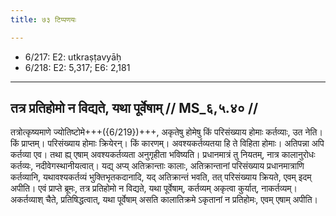 ```yaml
---
title: ७३ टिप्पणयः

---
```

- 6/217: E2: utkraṣṭavyāḥ
- 6/218: E2: 5,317; E6: 2,181

____________________________________________


## तत्र प्रतिहोमो न विद्यते, यथा पूर्वेषाम् // MS_६,५.४० //

तत्रोत्कृष्यमाणे ज्योतिष्टोमे+++({6/219})+++, अकृतेषु होमेषु किं परिसंख्याय होमाः कर्तव्याः, उत नेति। किं प्राप्तम्। परिसंख्याय होमाः क्रियेरन्। किं कारणम्। अवश्यकर्तव्यतया हि ते विहिता होमाः। अतिपन्ना अपि कर्तव्या एव। तथा ह्य् एषाम् अवश्यकर्तव्यता अनुगृहीता भविष्यति। प्रधानमात्रं तु नियतम्, नात्र कालानुरोधः कर्तव्यः, नदीवेगस्थानीयत्वात्। यद्य् अप्य् अतिक्रान्ताः कालाः, अतिक्रान्तानां परिसंख्याय प्रधानमात्राणि कर्तव्यानि, यथावश्यकर्तव्यं भुक्तिभृतकदानादि, यद् अतिक्रान्तं भवति, तत् परिसंख्याय क्रियते, एवम् इदम् अपीति।
एवं प्राप्ते ब्रूमः, तत्र प्रतिहोमो न विद्यते, यथा पूर्वेषाम्, कर्तव्यम् अकृत्वा कुर्यात्, नाकर्तव्यम्। अकर्तव्याश् चैते, प्रतिषिद्धत्वात्, यथा पूर्वेषाम् असति कालातिक्रमे ऽकृतानां न प्रतिहोमः, एवम् एषाम् अपीति।
